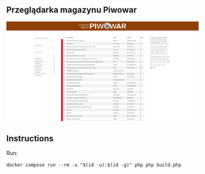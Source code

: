 ## Przeglądarka magazynu Piwowar
![](./screenshot.png)

## Instructions
Run:
```
docker compose run --rm -u "$(id -u):$(id -g)" php php build.php
```